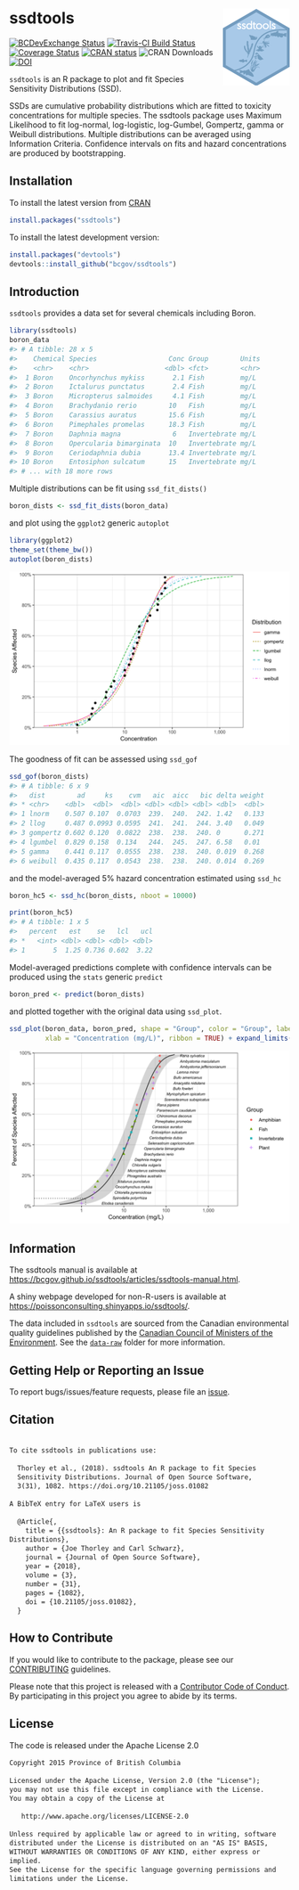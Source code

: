 
<!-- README.md is generated from README.Rmd. Please edit that file -->

# ssdtools <img src="man/figures/logo.png" align="right" />

[![BCDevExchange
Status](https://assets.bcdevexchange.org/images/badges/exploration.svg)](https://github.com/BCDevExchange/docs/blob/master/discussion/projectstates.md)
[![Travis-CI Build
Status](https://travis-ci.org/bcgov/ssdtools.svg?branch=master)](https://travis-ci.org/bcgov/ssdtools)
[![Coverage
Status](https://img.shields.io/codecov/c/github/bcgov/ssdtools/master.svg)](https://codecov.io/github/bcgov/ssdtools?branch=master)
[![CRAN
status](https://www.r-pkg.org/badges/version/ssdtools)](https://cran.r-project.org/package=ssdtools)
![CRAN Downloads](http://cranlogs.r-pkg.org/badges/grand-total/ssdtools)
[![DOI](http://joss.theoj.org/papers/10.21105/joss.01082/status.svg)](https://doi.org/10.21105/joss.01082)

`ssdtools` is an R package to plot and fit Species Sensitivity
Distributions (SSD).

SSDs are cumulative probability distributions which are fitted to
toxicity concentrations for multiple species. The ssdtools package uses
Maximum Likelihood to fit log-normal, log-logistic, log-Gumbel,
Gompertz, gamma or Weibull distributions. Multiple distributions can be
averaged using Information Criteria. Confidence intervals on fits and
hazard concentrations are produced by bootstrapping.

## Installation

To install the latest version from
[CRAN](https://CRAN.R-project.org/package=ssdtools)

``` r
install.packages("ssdtools")
```

To install the latest development version:

``` r
install.packages("devtools")
devtools::install_github("bcgov/ssdtools")
```

## Introduction

`ssdtools` provides a data set for several chemicals including Boron.

``` r
library(ssdtools)
boron_data
#> # A tibble: 28 x 5
#>    Chemical Species                  Conc Group        Units
#>    <chr>    <chr>                   <dbl> <fct>        <chr>
#>  1 Boron    Oncorhynchus mykiss       2.1 Fish         mg/L 
#>  2 Boron    Ictalurus punctatus       2.4 Fish         mg/L 
#>  3 Boron    Micropterus salmoides     4.1 Fish         mg/L 
#>  4 Boron    Brachydanio rerio        10   Fish         mg/L 
#>  5 Boron    Carassius auratus        15.6 Fish         mg/L 
#>  6 Boron    Pimephales promelas      18.3 Fish         mg/L 
#>  7 Boron    Daphnia magna             6   Invertebrate mg/L 
#>  8 Boron    Opercularia bimarginata  10   Invertebrate mg/L 
#>  9 Boron    Ceriodaphnia dubia       13.4 Invertebrate mg/L 
#> 10 Boron    Entosiphon sulcatum      15   Invertebrate mg/L 
#> # ... with 18 more rows
```

Multiple distributions can be fit using `ssd_fit_dists()`

``` r
boron_dists <- ssd_fit_dists(boron_data)
```

and plot using the `ggplot2` generic `autoplot`

``` r
library(ggplot2)
theme_set(theme_bw())
autoplot(boron_dists)
```

![](man/figures/README-unnamed-chunk-5-1.png)<!-- -->

The goodness of fit can be assessed using `ssd_gof`

``` r
ssd_gof(boron_dists)
#> # A tibble: 6 x 9
#>   dist        ad     ks    cvm   aic  aicc   bic delta weight
#> * <chr>    <dbl>  <dbl>  <dbl> <dbl> <dbl> <dbl> <dbl>  <dbl>
#> 1 lnorm    0.507 0.107  0.0703  239.  240.  242. 1.42   0.133
#> 2 llog     0.487 0.0993 0.0595  241.  241.  244. 3.40   0.049
#> 3 gompertz 0.602 0.120  0.0822  238.  238.  240. 0      0.271
#> 4 lgumbel  0.829 0.158  0.134   244.  245.  247. 6.58   0.01 
#> 5 gamma    0.441 0.117  0.0555  238.  238.  240. 0.019  0.268
#> 6 weibull  0.435 0.117  0.0543  238.  238.  240. 0.014  0.269
```

and the model-averaged 5% hazard concentration estimated using `ssd_hc`

``` r
boron_hc5 <- ssd_hc(boron_dists, nboot = 10000)
```

``` r
print(boron_hc5)
#> # A tibble: 1 x 5
#>   percent   est    se   lcl   ucl
#> *   <int> <dbl> <dbl> <dbl> <dbl>
#> 1       5  1.25 0.736 0.602  3.22
```

Model-averaged predictions complete with confidence intervals can be
produced using the `stats` generic `predict`

``` r
boron_pred <- predict(boron_dists)
```

and plotted together with the original data using
`ssd_plot`.

``` r
ssd_plot(boron_data, boron_pred, shape = "Group", color = "Group", label = "Species",
         xlab = "Concentration (mg/L)", ribbon = TRUE) + expand_limits(x = 3000)
```

![](man/figures/README-unnamed-chunk-10-1.png)<!-- -->

## Information

The ssdtools manual is available at
<https://bcgov.github.io/ssdtools/articles/ssdtools-manual.html>.

A shiny webpage developed for non-R-users is available at
<https://poissonconsulting.shinyapps.io/ssdtools/>.

The data included in `ssdtools` are sourced from the Canadian
environmental quality guidelines published by the [Canadian Council of
Ministers of the Environment](http://ceqg-rcqe.ccme.ca/en/index.html).
See the
[`data-raw`](https://github.com/bcgov/ssdtools/tree/master/data-raw)
folder for more information.

## Getting Help or Reporting an Issue

To report bugs/issues/feature requests, please file an
[issue](https://github.com/bcgov/ssdtools/issues/).

## Citation

``` 

To cite ssdtools in publications use:

  Thorley et al., (2018). ssdtools An R package to fit Species
  Sensitivity Distributions. Journal of Open Source Software,
  3(31), 1082. https://doi.org/10.21105/joss.01082

A BibTeX entry for LaTeX users is

  @Article{,
    title = {{ssdtools}: An R package to fit Species Sensitivity Distributions},
    author = {Joe Thorley and Carl Schwarz},
    journal = {Journal of Open Source Software},
    year = {2018},
    volume = {3},
    number = {31},
    pages = {1082},
    doi = {10.21105/joss.01082},
  }
```

## How to Contribute

If you would like to contribute to the package, please see our
[CONTRIBUTING](CONTRIBUTING.md) guidelines.

Please note that this project is released with a [Contributor Code of
Conduct](CODE_OF_CONDUCT.md). By participating in this project you agree
to abide by its terms.

## License

The code is released under the Apache License 2.0

    Copyright 2015 Province of British Columbia
    
    Licensed under the Apache License, Version 2.0 (the "License");
    you may not use this file except in compliance with the License.
    You may obtain a copy of the License at 
    
       http://www.apache.org/licenses/LICENSE-2.0
    
    Unless required by applicable law or agreed to in writing, software
    distributed under the License is distributed on an "AS IS" BASIS,
    WITHOUT WARRANTIES OR CONDITIONS OF ANY KIND, either express or implied.
    See the License for the specific language governing permissions and
    limitations under the License.
